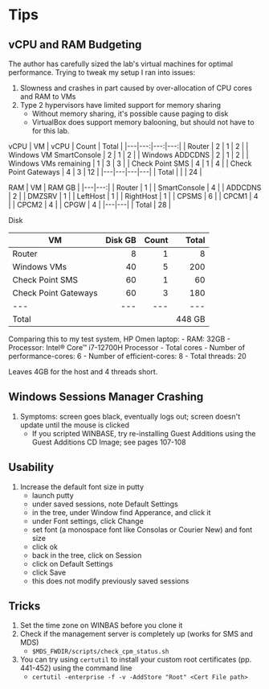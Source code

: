 # Tips
## vCPU and RAM Budgeting
The author has carefully sized the lab's virtual machines for optimal performance. Trying to tweak my setup I ran into issues:
1. Slowness and crashes in part caused by over-allocation of CPU cores and RAM to VMs
2. Type 2 hypervisors have limited support for memory sharing
    - Without memory sharing, it's possible cause paging to disk
    - VirtualBox does support memory balooning, but should not have to for this lab.

vCPU
|  VM                      |  vCPU  |  Count  |  Total  |
|---|---:|---:|---:|
| Router                   |      2 |       1 |       2 |
| Windows VM SmartConsole  |      2 |       1 |       2 |
| Windows ADDCDNS          |      2 |       1 |       2 |
| Windows VMs remaining    |      1 |       3 |       3 |
| Check Point SMS          |      4 |       1 |       4 |
| Check Point Gateways     |      4 |       3 |      12 |
|---|---|---|---|
| Total                    |        |         |      24 |

RAM
|  VM           |  RAM GB  |
|---|---:|
| Router        |        1 |
| SmartConsole  |        4 |
| ADDCDNS       |        2 |
| DMZSRV        |        1 |
| LeftHost      |        1 |
| RightHost     |        1 |
| CPSMS         |        6 |
| CPCM1         |        4 |
| CPCM2         |        4 |
| CPGW          |        4 |
|---|---|
| Total         |       28 |

Disk

|  VM                   |  Disk GB  |  Count  |  Total  |
|---|---:|---:|---:|
| Router                |         8 |       1 |       8 |
| Windows VMs           |        40 |       5 |     200 |
| Check Point SMS       |        60 |       1 |      60 |
| Check Point Gateways  |        60 |       3 |     180 |
|---|---|---|---|
| Total                 |           |         |  448 GB |

Comparing this to my test system, HP Omen laptop:
    - RAM: 32GB
    - Processor: Intel® Core™ i7-12700H Processor
        - Total cores
        - Number of performance-cores: 6
        - Number of efficient-cores: 8
        - Total threads: 20

Leaves 4GB for the host and 4 threads short.

## Windows Sessions Manager Crashing
1. Symptoms: screen goes black, eventually logs out; screen doesn't update until the mouse is clicked
    - If you scripted WINBASE, try re-installing Guest Additions using the Guest Additions CD Image; see pages 107-108
## Usability
1. Increase the default font size in putty
    - launch putty
    - under saved sessions, note Default Settings
    - in the tree, under Window find Apperance, and click it
    - under Font settings, click Change
    - set font (a monospace font like Consolas or Courier New) and font size
    - click ok
    - back in the tree, click on Session
    - click on Default Settings
    - click Save
    - this does not modify previously saved sessions
## Tricks
1. Set the time zone on WINBAS before you clone it
2. Check if the management server is completely up (works for SMS and MDS)
    - `$MDS_FWDIR/scripts/check_cpm_status.sh`
3. You can try using `certutil` to install your custom root certificates (pp. 441-452) using the command line
    - `certutil -enterprise -f -v -AddStore "Root" <Cert File path>`
